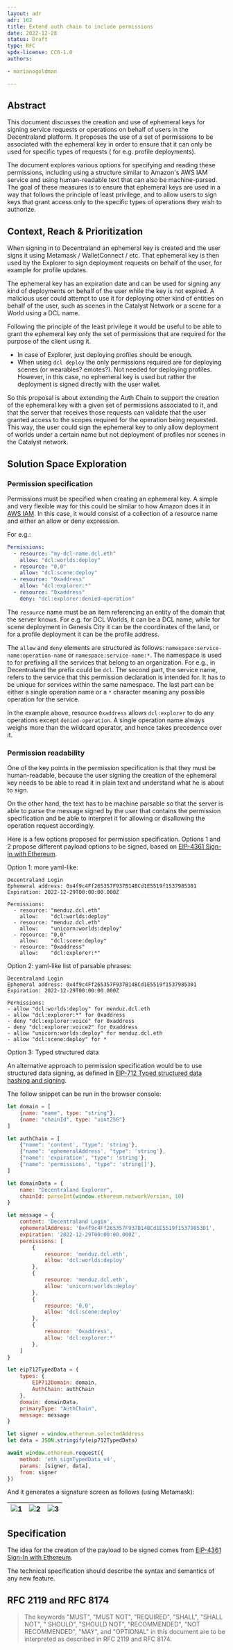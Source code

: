 ```yaml
---
layout: adr
adr: 162
title: Extend auth chain to include permissions
date: 2022-12-28
status: Draft
type: RFC
spdx-license: CC0-1.0
authors:

- marianogoldman

---
```


## Abstract

This document discusses the creation and use of ephemeral keys for signing
service requests or operations on behalf of users in the Decentraland platform.
It proposes the use of a set of permissions to be associated with the ephemeral
key in order to ensure that it can only be used for specific types of requests (
for e.g. profile deployments).

The document explores various options for specifying and reading these
permissions, including using a structure similar to Amazon's AWS IAM service and
using human-readable text that can also be machine-parsed. The goal of these
measures is to ensure that ephemeral keys are used in a way that follows the
principle of least privilege, and to allow users to sign keys that grant access
only to the specific types of operations they wish to authorize.

## Context, Reach & Prioritization

When signing in to Decentraland an ephemeral key is created and the user
signs it using Metamask / WalletConnect / etc. That ephemeral key is
then used by the Explorer to sign deployment requests on behalf of the user,
for example for profile updates.

The ephemeral key has an expiration date and can be used for signing any
kind of deployments on behalf of the user while the key is not expired. A
malicious user could attempt to use it for deploying other kind of entities
on behalf of the user, such as scenes in the Catalyst Network or a scene for
a World using a DCL name.

Following the principle of the least privilege it would be useful to be able
to grant the ephemeral key only the set of permissions that are required
for the purpose of the client using it.

* In case of Explorer, just deploying profiles should be enough.
* When using `dcl deploy` the only permissions
  required are for deploying scenes (or wearables? emotes?). Not needed for
  deploying profiles. However, in this case, no ephemeral key is used but
  rather the deployment is signed directly with the user wallet.

So this proposal is about extending the Auth Chain to support the creation
of the ephemeral key with a given set of permissions associated to it, and
that the server that receives those requests can validate that the user granted
access to the scopes required for the operation being requested. This way, the
user could sign the ephemeral key to only allow deployment of worlds under a
certain name but not deployment of profiles nor scenes in the Catalyst network.

## Solution Space Exploration

### Permission specification

Permissions must be specified when creating an ephemeral key. A simple and very
flexible way for this could be similar to how Amazon does it
in [AWS IAM](https://aws.amazon.com/iam/). In this case, it would consist of
a collection of a resource name and either an allow or deny expression.

For e.g.:

```yaml
Permissions:
  - resource: "my-dcl-name.dcl.eth"
    allow: "dcl:worlds:deploy"
  - resource: "0,0"
    allow: "dcl:scene:deploy"
  - resource: "0xaddress"
    allow: "dcl:explorer:*"
  - resource: "0xaddress"
    deny: "dcl:explorer:denied-operation"
```

The `resource` name must be an item referencing an entity of the domain that
the server knows. For e.g. for DCL Worlds, it can be a DCL name, while for
scene deployment in Genesis City it can be the coordinates of the land, or
for a profile deployment it can be the profile address.

The `allow` and `deny` elements are structured as follows:
`namespace:service-name:operation-name` or `namespace:service-name:*`.
The namespace is used to for prefixing all the services that belong to an
organization. For e.g., in Decentraland the prefix could be `dcl`. The
second part, the service name, refers to the service that this permission
declaration is intended for. It has to be unique for services within the
same namespace. The last part can be either a single operation name or a `*`
character meaning any possible operation for the service.

In the example above, resource `0xaddress` allows `dcl:explorer` to do any
operations except `denied-operation`. A single operation name always weighs
more than the wildcard operator, and hence takes precedence over it.

### Permission readability

One of the key points in the permission specification is that they must be
human-readable, because the user signing the creation of the ephemeral key needs
to be able to read it in plain text and understand what he is about to sign.

On the other hand, the text has to be machine parsable so that the server is
able to parse the message signed by the user that contains the permission
specification and be able to interpret it for allowing or disallowing the
operation request accordingly.

Here is a few options proposed for permission specification. Options 1 and 2
propose different payload options to be
signed, based
on [EIP-4361 Sign-In with Ethereum](https://eips.ethereum.org/EIPS/eip-4361).

Option 1: more yaml-like:

```text
Decentraland Login
Ephemeral address: 0x4f9c4Ff265357F937B14BCd1E5519f1537985301
Expiration: 2022-12-29T00:00:00.000Z

Permissions:
  - resource: "menduz.dcl.eth"
    allow:    "dcl:worlds:deploy"
  - resource: "menduz.dcl.eth"
    allow:    "unicorn:worlds:deploy"
  - resource: "0,0"
    allow:    "dcl:scene:deploy"
  - resource: "0xaddress"
    allow:    "dcl:explorer:*"
```

Option 2: yaml-like list of parsable phrases:

```text
Decentraland Login
Ephemeral address: 0x4f9c4Ff265357F937B14BCd1E5519f1537985301
Expiration: 2022-12-29T00:00:00.000Z

Permissions:
- allow "dcl:worlds:deploy" for menduz.dcl.eth
- allow "dcl:explorer:*" for 0xaddress
- deny "dcl:explorer:voice" for 0xaddress
- deny "dcl:explorer:voice2" for 0xaddress
- allow "unicorn:worlds:deploy" for menduz.dcl.eth
- allow "dcl:scene:deploy" for *
```

Option 3: Typed structured data

An alternative approach to permission specification would be to use structured
data signing, as defined in
[EIP-712 Typed structured data hashing and signing](https://eips.ethereum.org/EIPS/eip-712).

The follow snippet can be run in the browser console:

```javascript
let domain = [
    {name: "name", type: "string"},
    {name: "chainId", type: "uint256"}
]

let authChain = [
    {"name": 'content', "type": 'string'},
    {"name": 'ephemeralAddress', "type": 'string'},
    {"name": 'expiration', "type": 'string'},
    {"name": 'permissions', "type": 'string[]'},
]

let domainData = {
    name: "Decentraland Explorer",
    chainId: parseInt(window.ethereum.networkVersion, 10)
}

let message = {
    content: 'Decentraland Login',
    ephemeralAddress: '0x4f9c4Ff265357F937B14BCd1E5519f1537985301',
    expiration: '2022-12-29T00:00:00.000Z',
    permissions: [
        {
            resource: 'menduz.dcl.eth',
            allow: 'dcl:worlds:deploy'
        },
        {
            resource: 'menduz.dcl.eth',
            allow: 'unicorn:worlds:deploy'
        },
        {
            resource: '0,0',
            allow: 'dcl:scene:deploy'
        },
        {
            resource: '0xaddress',
            allow: 'dcl:explorer:*'
        },
    ]
}

let eip712TypedData = {
    types: {
        EIP712Domain: domain,
        AuthChain: authChain
    },
    domain: domainData,
    primaryType: "AuthChain",
    message: message
}

let signer = window.ethereum.selectedAddress
let data = JSON.stringify(eip712TypedData)

await window.ethereum.request({
    method: 'eth_signTypedData_v4',
    params: [signer, data],
    from: signer
})
```

And it generates a signature screen as follows (using Metamask):

| ![1](resources/ADR-162/img1.png) | ![2](resources/ADR-162/img2.png) | ![3](resources/ADR-162/img3.png) |
|----------------------------------|----------------------------------|----------------------------------|

## Specification

The idea for the creation of the payload to be signed comes from
[EIP-4361 Sign-In with Ethereum](https://eips.ethereum.org/EIPS/eip-4361).

<!--
The technical specification should describe the syntax and semantics of ackaony 
new feature.
-->

The technical specification should describe the syntax and semantics of any new
feature.

## RFC 2119 and RFC 8174

> The keywords "MUST", "MUST NOT", "REQUIRED", "SHALL", "SHALL NOT", "
> SHOULD", "SHOULD NOT", "RECOMMENDED", "NOT RECOMMENDED", "MAY", and "OPTIONAL"
> in this document are to be interpreted as described in RFC 2119 and RFC 8174.

